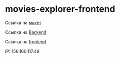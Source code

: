 # movies-explorer-frontend

Ссылка на [макет](https://www.figma.com/file/6FMWkB94wE7KTkcCgUXtnC/Дипломный-проект?type=design&node-id=891-3857&mode=design&t=e77XAnKzsejH5Zkj-0)

Ссылка на [Backend](https://api.popovartemmovies.nomoredomainsmonster.ru)

Ссылка на [frontend](https://popovartemmovies.nomoredomainsmonster.ru)

IP: 158.160.117.49